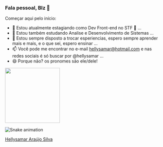 ### Fala pessoal, Blz 👋


Começar aqui pelo início:

- 🔭 Estou atualmente estagiando como Dev Front-end no STF 👀 ...
- 🌱 Estou também estudando Analise e Desenvolvimento de Sistemas ...
- 💬 Estou sempre disposto a trocar esperiencias, espero sempre aprender mais e mais, e o que sei, espero ensinar ...
- 📫 Você pode me encontrar no e-mail hellysamar@hotmail.com e nas redes sociais é só buscar por @hellysamar ...
- 😄 Porque não? os pronomes são ele/dele!

<div>
  <img height="180em" src="https://github-readme-stats.vercel.app/api/top-langs/?username=hellysamar&layout=compact"/>
</div>

![Snake animation](https://github.com/hellysamar/hellysamar/blob/output/github-contribuition-grid-snake.svg)


<div class="badge-base LI-profile-badge" data-locale="pt_BR" data-size="large" data-theme="light" data-type="HORIZONTAL" data-vanity="hellysamar" data-version="v1"><a class="badge-base__link LI-simple-link" href="https://br.linkedin.com/in/hellysamar?trk=profile-badge">Hellysamar Araújo Silva</a></div>
